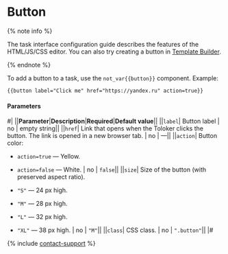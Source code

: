 # Button

{% note info %}

The task interface configuration guide describes the features of the HTML/JS/CSS editor. You can also try creating a button in [Template Builder](../../../template-builder/reference/field.button-radio.md).

{% endnote %}

To add a button to a task, use the `not_var{{button}}` component. Example:

```plaintext
{{button label="Click me" href="https://yandex.ru" action=true}}
```

#### Parameters

#|
||**Parameter**|**Description**|**Required**|**Default value**||
||`label`| Button label | no | empty string||
||`href`| Link that opens when the Toloker clicks the button. The link is opened in a new browser tab. | no | —||
||`action`| Button color:

- `action=true` — Yellow.

- `action=false` — White. | no | `false`||
||`size`| Size of the button (with preserved aspect ratio).

- `"S"` — 24 px high.

- `"M"` — 28 px high.

- `"L"` — 32 px high.

- `"XL"` — 38 px high. | no | `"M"`||
||`class`| CSS class. | no | `".button"`||
|#

{% include [contact-support](../../_includes/contact-support.md) %}